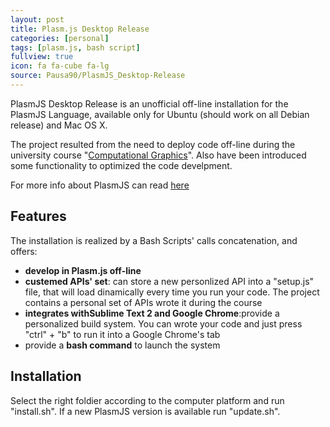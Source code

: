```yaml
---
layout: post
title: Plasm.js Desktop Release
categories: [personal]
tags: [plasm.js, bash script]
fullview: true
icon: fa fa-cube fa-lg
source: Pausa90/PlasmJS_Desktop-Release
---
```



PlasmJS Desktop Release is an unofficial off-line installation for the PlasmJS Language, available only for Ubuntu (should work on all Debian release) and Mac OS X.

The project resulted from the need to deploy code off-line during the university course "[Computational Graphics]". Also have been introduced some functionality to optimized the code develpment.

For more info about PlasmJS can read [here] 

## Features

The installation is realized by a Bash Scripts' calls concatenation, and offers:
<ul> 
	<li><b>develop in Plasm.js off-line</b></li>
	<li><b>custemed APIs' set</b>: can store a new personlized API into a "setup.js" file, that will load dinamically every time you run your code. The project contains a personal set of APIs wrote it during the course</li>
	<li><b>integrates withSublime Text 2 and Google Chrome</b>:provide a personalized build system. You can wrote your code and just press "ctrl" + "b" to run it into a Google Chrome's tab</li>
	<li>provide a <b>bash command</b> to launch the system</li>
</ul>

## Installation

Select the right foldier according to the computer platform and run "install.sh". If a new PlasmJS version is available run "update.sh".





[Computational Graphics]: http://www.dia.uniroma3.it/~paoluzzi/web/did/graficacomp/2014/index.html
[here]: https://github.com/cvdlab/plasm.js